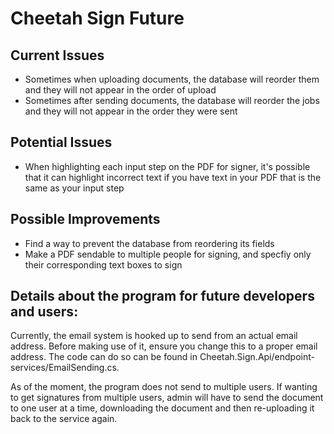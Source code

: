 # Cheetah Sign Future

## Current Issues

- Sometimes when uploading documents, the database will reorder them and they will not appear in the order of upload
- Sometimes after sending documents, the database will reorder the jobs and they will not appear in the order they were sent

## Potential Issues

- When highlighting each input step on the PDF for signer, it's possible that it can highlight incorrect text if you have text in your PDF that is the same as your input step

## Possible Improvements

- Find a way to prevent the database from reordering its fields
- Make a PDF sendable to multiple people for signing, and specfiy only their corresponding text boxes to sign

## Details about the program for future developers and users:

Currently, the email system is hooked up to send from an actual email address. Before making use of it, ensure you change
this to a proper email address. The code can do so can be found in Cheetah.Sign.Api/endpoint-services/EmailSending.cs.

As of the moment, the program does not send to multiple users. If wanting to get signatures from multiple users, admin
will have to send the document to one user at a time, downloading the document and then re-uploading it back to the service
again.

